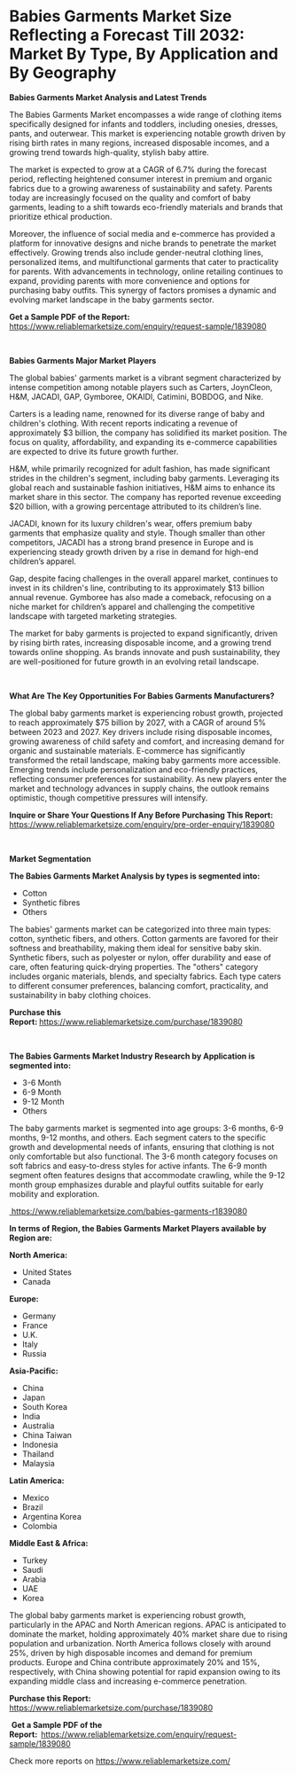 <p><h1>Babies Garments Market Size Reflecting a Forecast Till 2032: Market By Type, By Application and By Geography</h1></p><p><strong>Babies Garments Market Analysis and Latest Trends</strong></p>
<p><p>The Babies Garments Market encompasses a wide range of clothing items specifically designed for infants and toddlers, including onesies, dresses, pants, and outerwear. This market is experiencing notable growth driven by rising birth rates in many regions, increased disposable incomes, and a growing trend towards high-quality, stylish baby attire.</p><p>The market is expected to grow at a CAGR of 6.7% during the forecast period, reflecting heightened consumer interest in premium and organic fabrics due to a growing awareness of sustainability and safety. Parents today are increasingly focused on the quality and comfort of baby garments, leading to a shift towards eco-friendly materials and brands that prioritize ethical production.</p><p>Moreover, the influence of social media and e-commerce has provided a platform for innovative designs and niche brands to penetrate the market effectively. Growing trends also include gender-neutral clothing lines, personalized items, and multifunctional garments that cater to practicality for parents. With advancements in technology, online retailing continues to expand, providing parents with more convenience and options for purchasing baby outfits. This synergy of factors promises a dynamic and evolving market landscape in the baby garments sector.</p></p>
<p><strong>Get a Sample PDF of the Report:&nbsp;</strong> <a href="https://www.reliablemarketsize.com/enquiry/request-sample/1839080?utm_campaign=2457&utm_medium=2&utm_source=Github&utm_content=ia&utm_term=05042025&utm_id=babies-garments">https://www.reliablemarketsize.com/enquiry/request-sample/1839080</a></p>
<p>&nbsp;</p>
<p><strong>Babies Garments Major Market Players</strong></p>
<p><p>The global babies' garments market is a vibrant segment characterized by intense competition among notable players such as Carters, JoynCleon, H&M, JACADI, GAP, Gymboree, OKAIDI, Catimini, BOBDOG, and Nike. </p><p>Carters is a leading name, renowned for its diverse range of baby and children's clothing. With recent reports indicating a revenue of approximately $3 billion, the company has solidified its market position. The focus on quality, affordability, and expanding its e-commerce capabilities are expected to drive its future growth further.</p><p>H&M, while primarily recognized for adult fashion, has made significant strides in the children's segment, including baby garments. Leveraging its global reach and sustainable fashion initiatives, H&M aims to enhance its market share in this sector. The company has reported revenue exceeding $20 billion, with a growing percentage attributed to its children’s line.</p><p>JACADI, known for its luxury children's wear, offers premium baby garments that emphasize quality and style. Though smaller than other competitors, JACADI has a strong brand presence in Europe and is experiencing steady growth driven by a rise in demand for high-end children’s apparel.</p><p>Gap, despite facing challenges in the overall apparel market, continues to invest in its children's line, contributing to its approximately $13 billion annual revenue. Gymboree has also made a comeback, refocusing on a niche market for children’s apparel and challenging the competitive landscape with targeted marketing strategies.</p><p>The market for baby garments is projected to expand significantly, driven by rising birth rates, increasing disposable income, and a growing trend towards online shopping. As brands innovate and push sustainability, they are well-positioned for future growth in an evolving retail landscape.</p></p>
<p>&nbsp;</p>
<p><strong>What Are The Key Opportunities For Babies Garments Manufacturers?</strong></p>
<p><p>The global baby garments market is experiencing robust growth, projected to reach approximately $75 billion by 2027, with a CAGR of around 5% between 2023 and 2027. Key drivers include rising disposable incomes, growing awareness of child safety and comfort, and increasing demand for organic and sustainable materials. E-commerce has significantly transformed the retail landscape, making baby garments more accessible. Emerging trends include personalization and eco-friendly practices, reflecting consumer preferences for sustainability. As new players enter the market and technology advances in supply chains, the outlook remains optimistic, though competitive pressures will intensify.</p></p>
<p><strong>Inquire or Share Your Questions If Any Before Purchasing This Report:</strong> <a href="https://www.reliablemarketsize.com/enquiry/pre-order-enquiry/1839080?utm_campaign=2457&utm_medium=2&utm_source=Github&utm_content=ia&utm_term=05042025&utm_id=babies-garments">https://www.reliablemarketsize.com/enquiry/pre-order-enquiry/1839080</a></p>
<p>&nbsp;</p>
<p><strong>Market Segmentation</strong></p>
<p><strong>The Babies Garments Market Analysis by types is segmented into:</strong></p>
<p><ul><li>Cotton</li><li>Synthetic fibres</li><li>Others</li></ul></p>
<p><p>The babies' garments market can be categorized into three main types: cotton, synthetic fibers, and others. Cotton garments are favored for their softness and breathability, making them ideal for sensitive baby skin. Synthetic fibers, such as polyester or nylon, offer durability and ease of care, often featuring quick-drying properties. The "others" category includes organic materials, blends, and specialty fabrics. Each type caters to different consumer preferences, balancing comfort, practicality, and sustainability in baby clothing choices.</p></p>
<p><strong>Purchase this Report:&nbsp;</strong><a href="https://www.reliablemarketsize.com/purchase/1839080?utm_campaign=2457&utm_medium=2&utm_source=Github&utm_content=ia&utm_term=05042025&utm_id=babies-garments">https://www.reliablemarketsize.com/purchase/1839080</a></p>
<p>&nbsp;</p>
<p><strong>The Babies Garments Market Industry Research by Application is segmented into:</strong></p>
<p><ul><li>3-6 Month</li><li>6-9 Month</li><li>9-12 Month</li><li>Others</li></ul></p>
<p><p>The baby garments market is segmented into age groups: 3-6 months, 6-9 months, 9-12 months, and others. Each segment caters to the specific growth and developmental needs of infants, ensuring that clothing is not only comfortable but also functional. The 3-6 month category focuses on soft fabrics and easy-to-dress styles for active infants. The 6-9 month segment often features designs that accommodate crawling, while the 9-12 month group emphasizes durable and playful outfits suitable for early mobility and exploration.</p></p>
<p><a href="https://www.reliablemarketsize.com/babies-garments-r1839080?utm_campaign=2457&utm_medium=2&utm_source=Github&utm_content=ia&utm_term=05042025&utm_id=babies-garments">&nbsp;https://www.reliablemarketsize.com/babies-garments-r1839080</a></p>
<p><strong>In terms of Region, the Babies Garments Market Players available by Region are:</strong></p>
<p>
    <p> <strong> North America: </strong>
        <ul>
            <li>United States</li>
            <li>Canada</li>
        </ul>
        </p> 
    <p> <strong> Europe: </strong>
        <ul>
            <li>Germany</li>
            <li>France</li>
            <li>U.K.</li>
            <li>Italy</li>
            <li>Russia</li>
        </ul>
        </p> 
    <p> <strong> Asia-Pacific: </strong>
        <ul>
            <li>China</li>
            <li>Japan</li>
            <li>South Korea</li>
            <li>India</li>
            <li>Australia</li>
            <li>China Taiwan</li>
            <li>Indonesia</li>
            <li>Thailand</li>
            <li>Malaysia</li>
        </ul>
        </p> 
    <p> <strong> Latin America: </strong>
        <ul>
            <li>Mexico</li>
            <li>Brazil</li>
            <li>Argentina Korea</li>
            <li>Colombia</li>
        </ul>
        </p> 
    <p> <strong> Middle East & Africa: </strong>
        <ul>
            <li>Turkey</li>
            <li>Saudi</li>
            <li>Arabia</li>
            <li>UAE</li>
            <li>Korea</li>
        </ul>
    </p>
    </p>
<p><p>The global baby garments market is experiencing robust growth, particularly in the APAC and North American regions. APAC is anticipated to dominate the market, holding approximately 40% market share due to rising population and urbanization. North America follows closely with around 25%, driven by high disposable incomes and demand for premium products. Europe and China contribute approximately 20% and 15%, respectively, with China showing potential for rapid expansion owing to its expanding middle class and increasing e-commerce penetration.</p></p>
<p><strong>Purchase this Report: </strong><a href="https://www.reliablemarketsize.com/purchase/1839080?utm_campaign=2457&utm_medium=2&utm_source=Github&utm_content=ia&utm_term=05042025&utm_id=babies-garments">https://www.reliablemarketsize.com/purchase/1839080</a></p>
<p>&nbsp;<strong>Get a Sample PDF of the Report:&nbsp;&nbsp;</strong><a href="https://www.reliablemarketsize.com/enquiry/request-sample/1839080?utm_campaign=2457&utm_medium=2&utm_source=Github&utm_content=ia&utm_term=05042025&utm_id=babies-garments">https://www.reliablemarketsize.com/enquiry/request-sample/1839080</a></p>
<p><strong></strong></p>
<p>Check more reports on <a href="https://www.reliablemarketsize.com/?utm_campaign=2457&utm_medium=2&utm_source=Github&utm_content=ia&utm_term=05042025&utm_id=babies-garments">https://www.reliablemarketsize.com/</a></p>